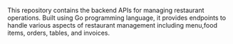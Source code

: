 This repository contains the backend APIs for managing restaurant operations. Built using Go programming language, it provides endpoints to handle various aspects of restaurant management including menu,food items, orders, tables, and invoices.
